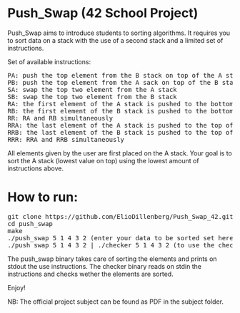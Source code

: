 # Push_Swap (42 School Project)

Push_Swap aims to introduce students to sorting algorithms. It requires you to sort data on a stack with the use of a second stack and a limited set of instructions. 

Set of available instructions:
<pre>
PA: push the top element from the B stack on top of the A stack                                                               
PB: push the top element from the A sack on top of the B stack                                                                 
SA: swap the top two element from the A stack                                                                                 
SB: swap the top two element from the B stack                                                                                 
RA: the first element of the A stack is pushed to the bottom of the A stack                                                   
RB: the first element of the B stack is pushed to the bottom of the B stack                                                   
RR: RA and RB simultaneously                                                                                                   
RRA: the last element of the A stack is pushed to the top of the A stack                                                       
RRB: the last element of the B stack is pushed to the top of the B stack                                                       
RRR: RRA and RRB simultaneously    
</pre>

All elements given by the user are first placed on the A stack. Your goal is to sort the A stack (lowest value on top) using the lowest amount of instructions above.

# How to run:
<pre>
git clone https://github.com/ElioDillenberg/Push_Swap_42.git push_swap
cd push_swap
make
./push_swap 5 1 4 3 2 (enter your data to be sorted set here)
./push_swap 5 1 4 3 2 | ./checker 5 1 4 3 2 (to use the checker)
</pre>

The push_swap binary takes care of sorting the elements and prints on stdout the use instructions.
The checker binary reads on stdin the instructions and checks wether the elements are sorted.

Enjoy!

NB: The official project subject can be found as PDF in the subject folder.
